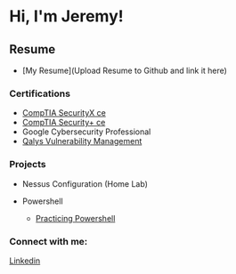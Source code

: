 # Hi, I'm Jeremy! 

## Resume  
- [My Resume](Upload Resume to Github and link it here)

### Certifications
- [CompTIA SecurityX ce](./certifications/CompTIA-SecurityX.pdf)
- [CompTIA Security+ ce](./certifications/CompTIA-Security-Plus.pdf)  
- Google Cybersecurity Professional  
- [Qalys Vulnerability Management](./certifications/Qualys-Vulnerability-Management.pdf)  
  
### Projects

- Nessus Configuration (Home Lab)

- Powershell
  - [Practicing Powershell](<add URL>)


### Connect with me:
[Linkedin](https://linkedin.com/in/jeremy-drennan)  


<!--
**joshmadakor1/joshmadakor1** is a ✨ _special_ ✨ repository because its `README.md` (this file) appears on your GitHub profile.

Here are some ideas to get you started:

- 🔭 I’m currently working on ...
- 🌱 I’m currently learning ...
- 👯 I’m looking to collaborate on ...
- 🤔 I’m looking for help with ...
- 💬 Ask me about ...
- 📫 How to reach me: ...
- 😄 Pronouns: ...
- ⚡ Fun fact: ...
-->

